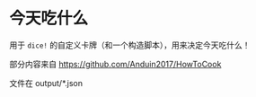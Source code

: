# 今天吃什么

用于 `dice!` 的自定义卡牌（和一个构造脚本），用来决定今天吃什么！

部分内容来自 <https://github.com/Anduin2017/HowToCook>

文件在 output/*.json
